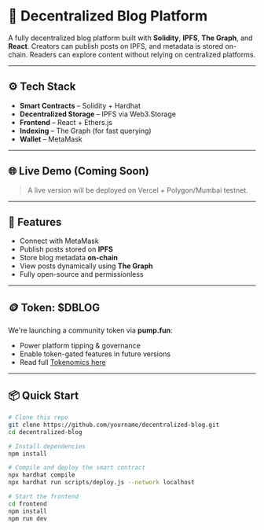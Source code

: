 # 📝 Decentralized Blog Platform

A fully decentralized blog platform built with **Solidity**, **IPFS**, **The Graph**, and **React**. Creators can publish posts on IPFS, and metadata is stored on-chain. Readers can explore content without relying on centralized platforms.

---

## ⚙️ Tech Stack

- **Smart Contracts** – Solidity + Hardhat
- **Decentralized Storage** – IPFS via Web3.Storage
- **Frontend** – React + Ethers.js
- **Indexing** – The Graph (for fast querying)
- **Wallet** – MetaMask

---

## 🌐 Live Demo (Coming Soon)

> A live version will be deployed on Vercel + Polygon/Mumbai testnet.

---

## 🚀 Features

- Connect with MetaMask
- Publish posts stored on **IPFS**
- Store blog metadata **on-chain**
- View posts dynamically using **The Graph**
- Fully open-source and permissionless

---

## 🪙 Token: $DBLOG

We're launching a community token via **pump.fun**:
- Power platform tipping & governance
- Enable token-gated features in future versions
- Read full [Tokenomics here](./token/pumpfun.md)

---

## 📦 Quick Start

```bash
# Clone this repo
git clone https://github.com/yourname/decentralized-blog.git
cd decentralized-blog

# Install dependencies
npm install

# Compile and deploy the smart contract
npx hardhat compile
npx hardhat run scripts/deploy.js --network localhost

# Start the frontend
cd frontend
npm install
npm run dev
